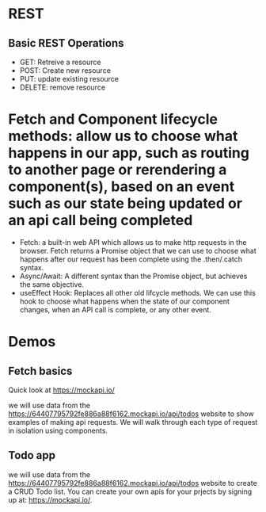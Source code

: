 <!-- Week 15: REST, FETCH, Functional Components-->

# REST

## Basic REST Operations

- GET: Retreive a resource
- POST: Create new resource
- PUT: update existing resource
- DELETE: remove resource

# Fetch and Component lifecycle methods: allow us to choose what happens in our app, such as routing to another page or rerendering a component(s), based on an event such as our state being updated or an api call being completed

- Fetch: a built-in web API which allows us to make http requests in the browser. Fetch returns a Promise object that we can use to choose what happens after our request has been complete using the .then/.catch syntax.
- Async/Await: A different syntax than the Promise object, but achieves the same objective.
- useEffect Hook: Replaces all other old lifcycle methods. We can use this hook to choose what happens when the state of our component changes, when an API call is complete, or any other event.

# Demos

## Fetch basics

Quick look at https://mockapi.io/

we will use data from the https://64407795792fe886a88f6162.mockapi.io/api/todos website to show examples of making api requests. We will walk through each type of request in isolation using components.

## Todo app

we will use data from the https://64407795792fe886a88f6162.mockapi.io/api/todos website to create a CRUD Todo list. You can create your own apis for your prjects by signing up at: https://mockapi.io/.
